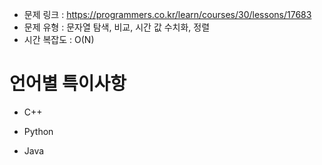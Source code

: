 * 문제 링크 : https://programmers.co.kr/learn/courses/30/lessons/17683
* 문제 유형 : 문자열 탐색, 비교, 시간 값 수치화, 정렬
* 시간 복잡도 : O(N)





# 언어별 특이사항

- C++



- Python


- Java


